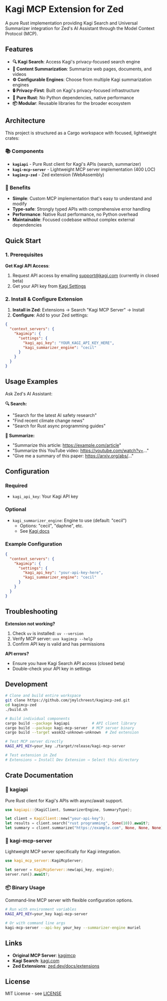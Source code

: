 # Kagi MCP Extension for Zed

A pure Rust implementation providing Kagi Search and Universal Summarizer integration for Zed's AI Assistant through the Model Context Protocol (MCP).

## Features

- **🔍 Kagi Search**: Access Kagi's privacy-focused search engine
- **📄 Content Summarization**: Summarize web pages, documents, and videos  
- **⚙️ Configurable Engines**: Choose from multiple Kagi summarization engines
- **🔒 Privacy-First**: Built on Kagi's privacy-focused infrastructure
- **🦀 Pure Rust**: No Python dependencies, native performance
- **📦 Modular**: Reusable libraries for the broader ecosystem

## Architecture

This project is structured as a Cargo workspace with focused, lightweight crates:

### 📚 **Components**
- **`kagiapi`** - Pure Rust client for Kagi's APIs (search, summarizer)
- **`kagi-mcp-server`** - Lightweight MCP server implementation (400 LOC)
- **`kagimcp-zed`** - Zed extension (WebAssembly)

### 🎯 **Benefits**
- **Simple**: Custom MCP implementation that's easy to understand and modify
- **Type-safe**: Strongly typed APIs with comprehensive error handling
- **Performance**: Native Rust performance, no Python overhead
- **Maintainable**: Focused codebase without complex external dependencies
</edits>

## Quick Start

### 1. Prerequisites

**Get Kagi API Access**:
1. Request API access by emailing support@kagi.com (currently in closed beta)
2. Get your API key from [Kagi Settings](https://kagi.com/settings?p=api)

### 2. Install & Configure Extension

1. **Install in Zed**: Extensions → Search "Kagi MCP Server" → Install
2. **Configure**: Add to your Zed settings:

```json
{
  "context_servers": {
    "kagimcp": {
      "settings": {
        "kagi_api_key": "YOUR_KAGI_API_KEY_HERE",
        "kagi_summarizer_engine": "cecil"
      }
    }
  }
}
```

## Usage Examples

Ask Zed's AI Assistant:

**🔍 Search:**
- "Search for the latest AI safety research"
- "Find recent climate change news"
- "Search for Rust async programming guides"

**📄 Summarize:**
- "Summarize this article: https://example.com/article"
- "Summarize this YouTube video: https://youtube.com/watch?v=..."
- "Give me a summary of this paper: https://arxiv.org/abs/..."

## Configuration

### Required
- `kagi_api_key`: Your Kagi API key

### Optional
- `kagi_summarizer_engine`: Engine to use (default: "cecil")
  - Options: "cecil", "daphne", etc.
  - See [Kagi docs](https://help.kagi.com/kagi/api/summarizer.html)

### Example Configuration
```json
{
  "context_servers": {
    "kagimcp": {
      "settings": {
        "kagi_api_key": "your-api-key-here",
        "kagi_summarizer_engine": "cecil"
      }
    }
  }
}
```

## Troubleshooting

**Extension not working?**
1. Check `uv` is installed: `uv --version`
2. Verify MCP server: `uvx kagimcp --help`  
3. Confirm API key is valid and has permissions

**API errors?**
- Ensure you have Kagi Search API access (closed beta)
- Double-check your API key in settings

## Development

```bash
# Clone and build entire workspace
git clone https://github.com/jmylchreest/kagimcp-zed.git
cd kagimcp-zed
./build.sh

# Build individual components
cargo build --package kagiapi          # API client library
cargo build --package kagi-mcp-server  # MCP server binary
cargo build --target wasm32-unknown-unknown  # Zed extension

# Test MCP server directly
KAGI_API_KEY=your_key ./target/release/kagi-mcp-server

# Test extension in Zed
# Extensions → Install Dev Extension → Select this directory
```

## Crate Documentation

### 🔧 **kagiapi** 
Pure Rust client for Kagi's APIs with async/await support.

```rust
use kagiapi::{KagiClient, SummarizerEngine, SummaryType};

let client = KagiClient::new("your-api-key");
let results = client.search("rust programming", Some(10)).await?;
let summary = client.summarize("https://example.com", None, None, None).await?;
```

### 🔧 **kagi-mcp-server**
Lightweight MCP server specifically for Kagi integration.

```rust  
use kagi_mcp_server::KagiMcpServer;

let server = KagiMcpServer::new(api_key, engine);
server.run().await?;
```

### 📦 **Binary Usage**
Command-line MCP server with flexible configuration options.

```bash
# Run with environment variables
KAGI_API_KEY=your_key kagi-mcp-server

# Or with command line args
kagi-mcp-server --api-key your_key --summarizer-engine muriel
```

## Links

- **Original MCP Server**: [kagimcp](https://github.com/kagisearch/kagimcp)
- **Kagi Search**: [kagi.com](https://kagi.com)
- **Zed Extensions**: [zed.dev/docs/extensions](https://zed.dev/docs/extensions)

## License

MIT License - see [LICENSE](LICENSE)